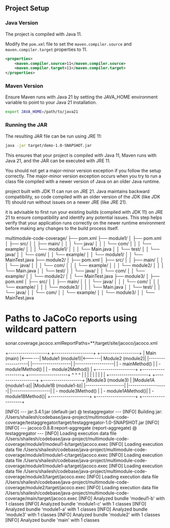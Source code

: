 ## Project Setup

### Java Version

The project is compiled with Java 11.

Modify the `pom.xml` file to set the `maven.compiler.source` and `maven.compiler.target` properties to 11.

```xml
<properties>
    <maven.compiler.source>11</maven.compiler.source>
    <maven.compiler.target>11</maven.compiler.target>
</properties>
```

### Maven Version

Ensure Maven runs with Java 21 by setting the JAVA_HOME environment variable to point to your Java 21 installation.

```sh
export JAVA_HOME=/path/to/java21
```

### Running the JAR

The resulting JAR file can be run using JRE 11:

```sh
java -jar target/demo-1.0-SNAPSHOT.jar
```

This ensures that your project is compiled with Java 11, Maven runs with Java 21, and the JAR can be executed with JRE 11.


You should not get a major-minor version exception if you follow the setup correctly. The major-minor version exception occurs when you try to run a class file compiled with a newer version of Java on an older Java runtime.

project built with JDK 11 can run on JRE 21. Java maintains backward compatibility, so code compiled with an older version of the JDK (like JDK 11) should run without issues on a newer JRE (like JRE 21).

it is advisable to first run your existing builds (compiled with JDK 11) on JRE 21 to ensure compatibility and identify any potential issues. This step helps verify that your application runs correctly on the newer runtime environment before making any changes to the build process itself.

multimodule-code-coverage/
├── pom.xml
├── module1/
│   ├── pom.xml
│   ├── src/
│   │   ├── main/
│   │   │   └── java/
│   │   │       └── com/
│   │   │           └── example/
│   │   │               └── module1/
│   │   │                   └── Main.java
│   │   └── test/
│   │       └── java/
│   │           └── com/
│   │               └── example/
│   │                   └── module1/
│   │                       └── MainTest.java
├── module2/
│   ├── pom.xml
│   ├── src/
│   │   ├── main/
│   │   │   └── java/
│   │   │       └── com/
│   │   │           └── example/
│   │   │               └── module2/
│   │   │                   └── Main.java
│   │   └── test/
│   │       └── java/
│   │           └── com/
│   │               └── example/
│   │                   └── module2/
│   │                       └── MainTest.java
├── module3/
│   ├── pom.xml
│   ├── src/
│   │   ├── main/
│   │   │   └── java/
│   │   │       └── com/
│   │   │           └── example/
│   │   │               └── module3/
│   │   │                   └── Main.java
│   │   └── test/
│   │       └── java/
│   │           └── com/
│   │               └── example/
│   │                   └── module3/
│   │                       └── MainTest.java


# Paths to JaCoCo reports using wildcard pattern
sonar.coverage.jacoco.xmlReportPaths=**/target/site/jacoco/jacoco.xml


+-------------------+       +-------------------+       +-------------------+
|    Main (main)    |<------|  Module1 (module1)|<------|  Module2 (module2)|
|-------------------|       |-------------------|       |-------------------|
| - mainMethod()    |       | - module1Method() |       | - module2Method() |
+-------------------+       +-------------------+       +-------------------+
^                           ^                           ^
|                           |                           |
|                           |                           |
|                           |                           |
+-------------------+       +-------------------+       +-------------------+
|Module3 (module3)  |       |Module1A (module1-a)|       |Module1B (module1-b)|
|-------------------|       |-------------------|       |-------------------|
| - module3Method() |       | - module1AMethod()|       | - module1BMethod()|
+-------------------+       +-------------------+       +-------------------+





[INFO] --- jar:3.4.1:jar (default-jar) @ testaggregator ---
[INFO] Building jar: /Users/shailesh/codebase/java-project/multimodule-code-coverage/testaggregator/target/testaggregator-1.0-SNAPSHOT.jar
[INFO]
[INFO] --- jacoco:0.8.8:report-aggregate (report-aggregate) @ testaggregator ---
[INFO] Loading execution data file /Users/shailesh/codebase/java-project/multimodule-code-coverage/module1/modeul1-b/target/jacoco.exec
[INFO] Loading execution data file /Users/shailesh/codebase/java-project/multimodule-code-coverage/module1/module1-c/target/jacoco.exec
[INFO] Loading execution data file /Users/shailesh/codebase/java-project/multimodule-code-coverage/module1/module1-a/target/jacoco.exec
[INFO] Loading execution data file /Users/shailesh/codebase/java-project/multimodule-code-coverage/module3/target/jacoco.exec
[INFO] Loading execution data file /Users/shailesh/codebase/java-project/multimodule-code-coverage/module2/target/jacoco.exec
[INFO] Loading execution data file /Users/shailesh/codebase/java-project/multimodule-code-coverage/main/target/jacoco.exec
[INFO] Analyzed bundle 'modeul1-b' with 1 classes
[INFO] Analyzed bundle 'module1-c' with 1 classes
[INFO] Analyzed bundle 'module1-a' with 1 classes
[INFO] Analyzed bundle 'module3' with 1 classes
[INFO] Analyzed bundle 'module2' with 1 classes
[INFO] Analyzed bundle 'main' with 1 classes
